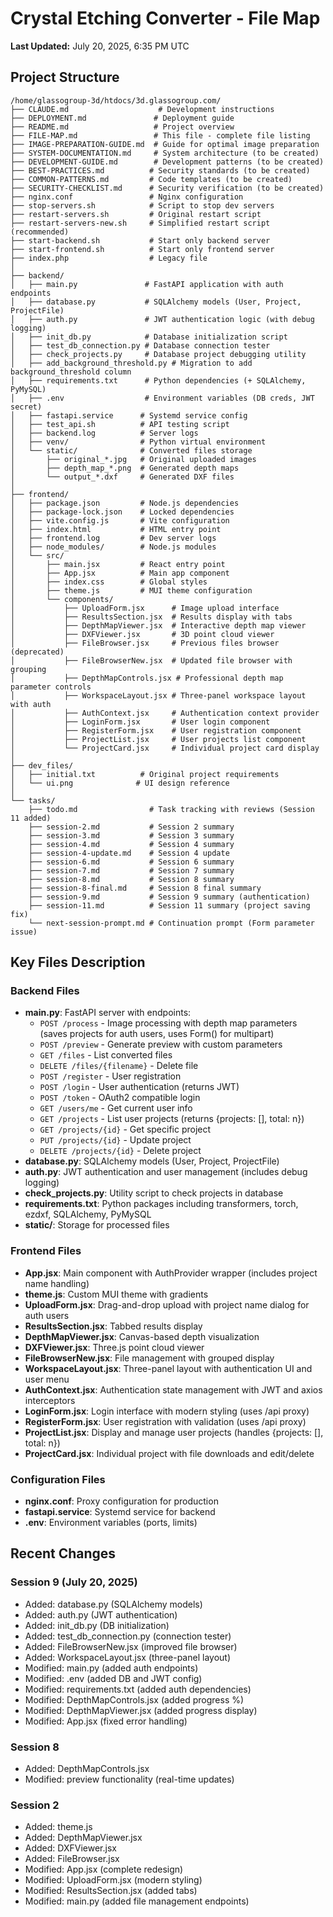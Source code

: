 # Crystal Etching Converter - File Map

**Last Updated:** July 20, 2025, 6:35 PM UTC

## Project Structure

```
/home/glassogroup-3d/htdocs/3d.glassogroup.com/
├── CLAUDE.md                    # Development instructions
├── DEPLOYMENT.md               # Deployment guide
├── README.md                   # Project overview
├── FILE-MAP.md                 # This file - complete file listing
├── IMAGE-PREPARATION-GUIDE.md  # Guide for optimal image preparation
├── SYSTEM-DOCUMENTATION.md     # System architecture (to be created)
├── DEVELOPMENT-GUIDE.md        # Development patterns (to be created)
├── BEST-PRACTICES.md          # Security standards (to be created)
├── COMMON-PATTERNS.md         # Code templates (to be created)
├── SECURITY-CHECKLIST.md      # Security verification (to be created)
├── nginx.conf                 # Nginx configuration
├── stop-servers.sh            # Script to stop dev servers
├── restart-servers.sh         # Original restart script
├── restart-servers-new.sh     # Simplified restart script (recommended)
├── start-backend.sh           # Start only backend server
├── start-frontend.sh          # Start only frontend server
├── index.php                  # Legacy file
│
├── backend/
│   ├── main.py               # FastAPI application with auth endpoints
│   ├── database.py           # SQLAlchemy models (User, Project, ProjectFile)
│   ├── auth.py               # JWT authentication logic (with debug logging)
│   ├── init_db.py            # Database initialization script
│   ├── test_db_connection.py # Database connection tester
│   ├── check_projects.py     # Database project debugging utility
│   ├── add_background_threshold.py # Migration to add background_threshold column
│   ├── requirements.txt      # Python dependencies (+ SQLAlchemy, PyMySQL)
│   ├── .env                  # Environment variables (DB creds, JWT secret)
│   ├── fastapi.service      # Systemd service config
│   ├── test_api.sh          # API testing script
│   ├── backend.log          # Server logs
│   ├── venv/                # Python virtual environment
│   └── static/              # Converted files storage
│       ├── original_*.jpg   # Original uploaded images
│       ├── depth_map_*.png  # Generated depth maps
│       └── output_*.dxf     # Generated DXF files
│
├── frontend/
│   ├── package.json         # Node.js dependencies
│   ├── package-lock.json    # Locked dependencies
│   ├── vite.config.js       # Vite configuration
│   ├── index.html           # HTML entry point
│   ├── frontend.log         # Dev server logs
│   ├── node_modules/        # Node.js modules
│   └── src/
│       ├── main.jsx         # React entry point
│       ├── App.jsx          # Main app component
│       ├── index.css        # Global styles
│       ├── theme.js         # MUI theme configuration
│       └── components/
│           ├── UploadForm.jsx      # Image upload interface
│           ├── ResultsSection.jsx  # Results display with tabs
│           ├── DepthMapViewer.jsx  # Interactive depth map viewer
│           ├── DXFViewer.jsx       # 3D point cloud viewer
│           ├── FileBrowser.jsx     # Previous files browser (deprecated)
│           ├── FileBrowserNew.jsx  # Updated file browser with grouping
│           ├── DepthMapControls.jsx # Professional depth map parameter controls
│           ├── WorkspaceLayout.jsx # Three-panel workspace layout with auth
│           ├── AuthContext.jsx     # Authentication context provider
│           ├── LoginForm.jsx       # User login component
│           ├── RegisterForm.jsx    # User registration component
│           ├── ProjectList.jsx     # User projects list component
│           └── ProjectCard.jsx     # Individual project card display
│
├── dev_files/
│   ├── initial.txt          # Original project requirements
│   └── ui.png              # UI design reference
│
└── tasks/
    ├── todo.md                # Task tracking with reviews (Session 11 added)
    ├── session-2.md           # Session 2 summary
    ├── session-3.md           # Session 3 summary
    ├── session-4.md           # Session 4 summary
    ├── session-4-update.md    # Session 4 update
    ├── session-6.md           # Session 6 summary
    ├── session-7.md           # Session 7 summary
    ├── session-8.md           # Session 8 summary
    ├── session-8-final.md     # Session 8 final summary
    ├── session-9.md           # Session 9 summary (authentication)
    ├── session-11.md          # Session 11 summary (project saving fix)
    └── next-session-prompt.md # Continuation prompt (Form parameter issue)
```

## Key Files Description

### Backend Files
- **main.py**: FastAPI server with endpoints:
  - `POST /process` - Image processing with depth map parameters (saves projects for auth users, uses Form() for multipart)
  - `POST /preview` - Generate preview with custom parameters
  - `GET /files` - List converted files
  - `DELETE /files/{filename}` - Delete file
  - `POST /register` - User registration
  - `POST /login` - User authentication (returns JWT)
  - `POST /token` - OAuth2 compatible login
  - `GET /users/me` - Get current user info
  - `GET /projects` - List user projects (returns {projects: [], total: n})
  - `GET /projects/{id}` - Get specific project
  - `PUT /projects/{id}` - Update project
  - `DELETE /projects/{id}` - Delete project
- **database.py**: SQLAlchemy models (User, Project, ProjectFile)
- **auth.py**: JWT authentication and user management (includes debug logging)
- **check_projects.py**: Utility script to check projects in database
- **requirements.txt**: Python packages including transformers, torch, ezdxf, SQLAlchemy, PyMySQL
- **static/**: Storage for processed files

### Frontend Files
- **App.jsx**: Main component with AuthProvider wrapper (includes project name handling)
- **theme.js**: Custom MUI theme with gradients
- **UploadForm.jsx**: Drag-and-drop upload with project name dialog for auth users
- **ResultsSection.jsx**: Tabbed results display
- **DepthMapViewer.jsx**: Canvas-based depth visualization
- **DXFViewer.jsx**: Three.js point cloud viewer
- **FileBrowserNew.jsx**: File management with grouped display
- **WorkspaceLayout.jsx**: Three-panel layout with authentication UI and user menu
- **AuthContext.jsx**: Authentication state management with JWT and axios interceptors
- **LoginForm.jsx**: Login interface with modern styling (uses /api proxy)
- **RegisterForm.jsx**: User registration with validation (uses /api proxy)
- **ProjectList.jsx**: Display and manage user projects (handles {projects: [], total: n})
- **ProjectCard.jsx**: Individual project with file downloads and edit/delete

### Configuration Files
- **nginx.conf**: Proxy configuration for production
- **fastapi.service**: Systemd service for backend
- **.env**: Environment variables (ports, limits)

## Recent Changes

### Session 9 (July 20, 2025)
- Added: database.py (SQLAlchemy models)
- Added: auth.py (JWT authentication)
- Added: init_db.py (DB initialization)
- Added: test_db_connection.py (connection tester)
- Added: FileBrowserNew.jsx (improved file browser)
- Added: WorkspaceLayout.jsx (three-panel layout)
- Modified: main.py (added auth endpoints)
- Modified: .env (added DB and JWT config)
- Modified: requirements.txt (added auth dependencies)
- Modified: DepthMapControls.jsx (added progress %)
- Modified: DepthMapViewer.jsx (added progress display)
- Modified: App.jsx (fixed error handling)

### Session 8
- Added: DepthMapControls.jsx
- Modified: preview functionality (real-time updates)

### Session 2
- Added: theme.js
- Added: DepthMapViewer.jsx
- Added: DXFViewer.jsx  
- Added: FileBrowser.jsx
- Modified: App.jsx (complete redesign)
- Modified: UploadForm.jsx (modern styling)
- Modified: ResultsSection.jsx (added tabs)
- Modified: main.py (added file management endpoints)